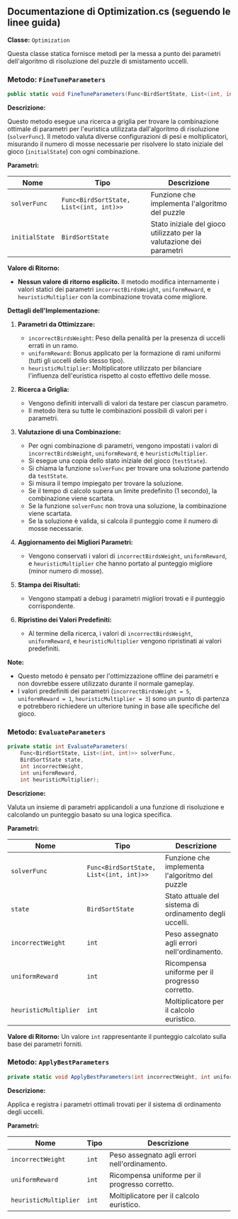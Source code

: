 ## Documentazione di Optimization.cs (seguendo le linee guida)

**Classe:** `Optimization`

Questa classe statica fornisce metodi per la messa a punto dei parametri dell'algoritmo di risoluzione del puzzle di smistamento uccelli.

### Metodo: `FineTuneParameters`

```csharp
public static void FineTuneParameters(Func<BirdSortState, List<(int, int)>> solverFunc, BirdSortState initialState)
```

**Descrizione:**

Questo metodo esegue una ricerca a griglia per trovare la combinazione ottimale di parametri per l'euristica utilizzata dall'algoritmo di risoluzione (`solverFunc`). Il metodo valuta diverse configurazioni di pesi e moltiplicatori, misurando il numero di mosse necessarie per risolvere lo stato iniziale del gioco (`initialState`) con ogni combinazione.

**Parametri:**

| Nome           | Tipo                                    | Descrizione                                                          |
|----------------|-----------------------------------------|----------------------------------------------------------------------|
| `solverFunc`   | `Func<BirdSortState, List<(int, int)>>` | Funzione che implementa l'algoritmo del puzzle                       |
| `initialState` | `BirdSortState`                         | Stato iniziale del gioco utilizzato per la valutazione dei parametri |

**Valore di Ritorno:**

* **Nessun valore di ritorno esplicito.** Il metodo modifica internamente i valori statici dei parametri `incorrectBirdsWeight`, `uniformReward`, e `heuristicMultiplier` con la combinazione trovata come migliore.

**Dettagli dell'Implementazione:**

1. **Parametri da Ottimizzare:**
    * `incorrectBirdsWeight`: Peso della penalità per la presenza di uccelli errati in un ramo.
    * `uniformReward`: Bonus applicato per la formazione di rami uniformi (tutti gli uccelli dello stesso tipo).
    * `heuristicMultiplier`: Moltiplicatore utilizzato per bilanciare l'influenza dell'euristica rispetto al costo effettivo delle mosse.

2. **Ricerca a Griglia:**
    * Vengono definiti intervalli di valori da testare per ciascun parametro.
    * Il metodo itera su tutte le combinazioni possibili di valori per i parametri.

3. **Valutazione di una Combinazione:**
    * Per ogni combinazione di parametri, vengono impostati i valori di `incorrectBirdsWeight`, `uniformReward`, e `heuristicMultiplier`.
    * Si esegue una copia dello stato iniziale del gioco (`testState`).
    * Si chiama la funzione `solverFunc` per trovare una soluzione partendo da `testState`.
    * Si misura il tempo impiegato per trovare la soluzione.
    * Se il tempo di calcolo supera un limite predefinito (1 secondo), la combinazione viene scartata.
    * Se la funzione `solverFunc` non trova una soluzione, la combinazione viene scartata.
    * Se la soluzione è valida, si calcola il punteggio come il numero di mosse necessarie.

4. **Aggiornamento dei Migliori Parametri:**
    * Vengono conservati i valori di `incorrectBirdsWeight`, `uniformReward`, e `heuristicMultiplier` che hanno portato al punteggio migliore (minor numero di mosse).

5. **Stampa dei Risultati:**
    * Vengono stampati a debug i parametri migliori trovati e il punteggio corrispondente.

6. **Ripristino dei Valori Predefiniti:**
    * Al termine della ricerca, i valori di `incorrectBirdsWeight`, `uniformReward`, e `heuristicMultiplier` vengono ripristinati ai valori predefiniti.

**Note:**

* Questo metodo è pensato per l'ottimizzazione offline dei parametri e non dovrebbe essere utilizzato durante il normale gameplay.
* I valori predefiniti dei parametri (`incorrectBirdsWeight = 5`, `uniformReward = 1`, `heuristicMultiplier = 3`) sono un punto di partenza e potrebbero richiedere un ulteriore tuning in base alle specifiche del gioco.



### Metodo: `EvaluateParameters`

```csharp
private static int EvaluateParameters(
    Func<BirdSortState, List<(int, int)>> solverFunc,
    BirdSortState state,
    int incorrectWeight,
    int uniformReward,
    int heuristicMultiplier);
```

**Descrizione:**

Valuta un insieme di parametri applicandoli a una funzione di risoluzione e calcolando un punteggio basato su una logica specifica.

**Parametri:**

| Nome                  | Tipo                                      | Descrizione                                               |
|-----------------------|-------------------------------------------|-----------------------------------------------------------|
| `solverFunc`          | `Func<BirdSortState, List<(int, int)>>`   | Funzione che implementa l'algoritmo del puzzle            |
| `state`               | `BirdSortState`                           | Stato attuale del sistema di ordinamento degli uccelli.   |
| `incorrectWeight`     | `int`                                     | Peso assegnato agli errori nell'ordinamento.              |
| `uniformReward`       | `int`                                     | Ricompensa uniforme per il progresso corretto.            |
| `heuristicMultiplier` | `int`                                     | Moltiplicatore per il calcolo euristico.                  |

**Valore di Ritorno:**
Un valore `int` rappresentante il punteggio calcolato sulla base dei parametri forniti.



### Metodo: `ApplyBestParameters`

```csharp
private static void ApplyBestParameters(int incorrectWeight, int uniformReward, int heuristicMultiplier);
```

**Descrizione:**

Applica e registra i parametri ottimali trovati per il sistema di ordinamento degli uccelli.

**Parametri:**

| Nome                  | Tipo                                      | Descrizione                                               |
|-----------------------|-------------------------------------------|-----------------------------------------------------------|
| `incorrectWeight`     | `int`                                     | Peso assegnato agli errori nell'ordinamento.              |
| `uniformReward`       | `int`                                     | Ricompensa uniforme per il progresso corretto.            |
| `heuristicMultiplier` | `int`                                     | Moltiplicatore per il calcolo euristico.                  |